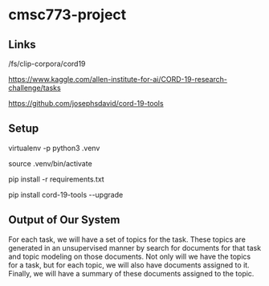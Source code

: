 # cmsc773-project

## Links

/fs/clip-corpora/cord19

https://www.kaggle.com/allen-institute-for-ai/CORD-19-research-challenge/tasks

https://github.com/josephsdavid/cord-19-tools


## Setup

virtualenv -p python3 .venv

source .venv/bin/activate

pip install -r requirements.txt

pip install cord-19-tools --upgrade

## Output of Our System

For each task, we will have a set of topics for the task. These topics are generated in an unsupervised manner
by search for documents for that task and topic modeling on those documents. Not only will we have the topics
for a task, but for each topic, we will also have documents assigned to it. Finally, we will have a summary
of these documents assigned to the topic.
